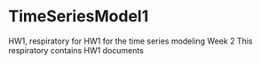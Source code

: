 # TimeSeriesModel1
HW1, respiratory for HW1 for the time series modeling Week 2
This respiratory contains HW1 documents 

